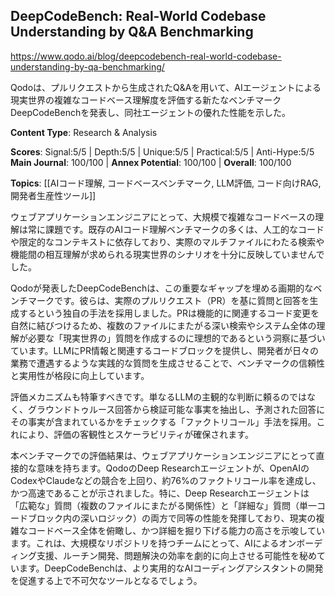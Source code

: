 ## DeepCodeBench: Real-World Codebase Understanding by Q&A Benchmarking

https://www.qodo.ai/blog/deepcodebench-real-world-codebase-understanding-by-qa-benchmarking/

Qodoは、プルリクエストから生成されたQ&Aを用いて、AIエージェントによる現実世界の複雑なコードベース理解度を評価する新たなベンチマークDeepCodeBenchを発表し、同社エージェントの優れた性能を示した。

**Content Type**: Research & Analysis

**Scores**: Signal:5/5 | Depth:5/5 | Unique:5/5 | Practical:5/5 | Anti-Hype:5/5
**Main Journal**: 100/100 | **Annex Potential**: 100/100 | **Overall**: 100/100

**Topics**: [[AIコード理解, コードベースベンチマーク, LLM評価, コード向けRAG, 開発者生産性ツール]]

ウェブアプリケーションエンジニアにとって、大規模で複雑なコードベースの理解は常に課題です。既存のAIコード理解ベンチマークの多くは、人工的なコードや限定的なコンテキストに依存しており、実際のマルチファイルにわたる検索や機能間の相互理解が求められる現実世界のシナリオを十分に反映していませんでした。

Qodoが発表したDeepCodeBenchは、この重要なギャップを埋める画期的なベンチマークです。彼らは、実際のプルリクエスト（PR）を基に質問と回答を生成するという独自の手法を採用しました。PRは機能的に関連するコード変更を自然に結びつけるため、複数のファイルにまたがる深い検索やシステム全体の理解が必要な「現実世界の」質問を作成するのに理想的であるという洞察に基づいています。LLMにPR情報と関連するコードブロックを提供し、開発者が日々の業務で遭遇するような実践的な質問を生成させることで、ベンチマークの信頼性と実用性が格段に向上しています。

評価メカニズムも特筆すべきです。単なるLLMの主観的な判断に頼るのではなく、グラウンドトゥルース回答から検証可能な事実を抽出し、予測された回答にその事実が含まれているかをチェックする「ファクトリコール」手法を採用。これにより、評価の客観性とスケーラビリティが確保されます。

本ベンチマークでの評価結果は、ウェブアプリケーションエンジニアにとって直接的な意味を持ちます。QodoのDeep Researchエージェントが、OpenAIのCodexやClaudeなどの競合を上回り、約76%のファクトリコール率を達成し、かつ高速であることが示されました。特に、Deep Researchエージェントは「広範な」質問（複数のファイルにまたがる関係性）と「詳細な」質問（単一コードブロック内の深いロジック）の両方で同等の性能を発揮しており、現実の複雑なコードベース全体を俯瞰し、かつ詳細を掘り下げる能力の高さを示唆しています。これは、大規模なリポジトリを持つチームにとって、AIによるオンボーディング支援、ルーチン開発、問題解決の効率を劇的に向上させる可能性を秘めています。DeepCodeBenchは、より実用的なAIコーディングアシスタントの開発を促進する上で不可欠なツールとなるでしょう。